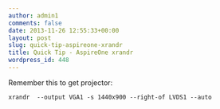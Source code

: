 ```yaml
---
author: admin1
comments: false
date: 2013-11-26 12:55:33+00:00
layout: post
slug: quick-tip-aspireone-xrandr
title: Quick Tip - AspireOne xrandr
wordpress_id: 448
---
```


Remember this to get projector:


    
    xrandr  --output VGA1 -s 1440x900 --right-of LVDS1 --auto
